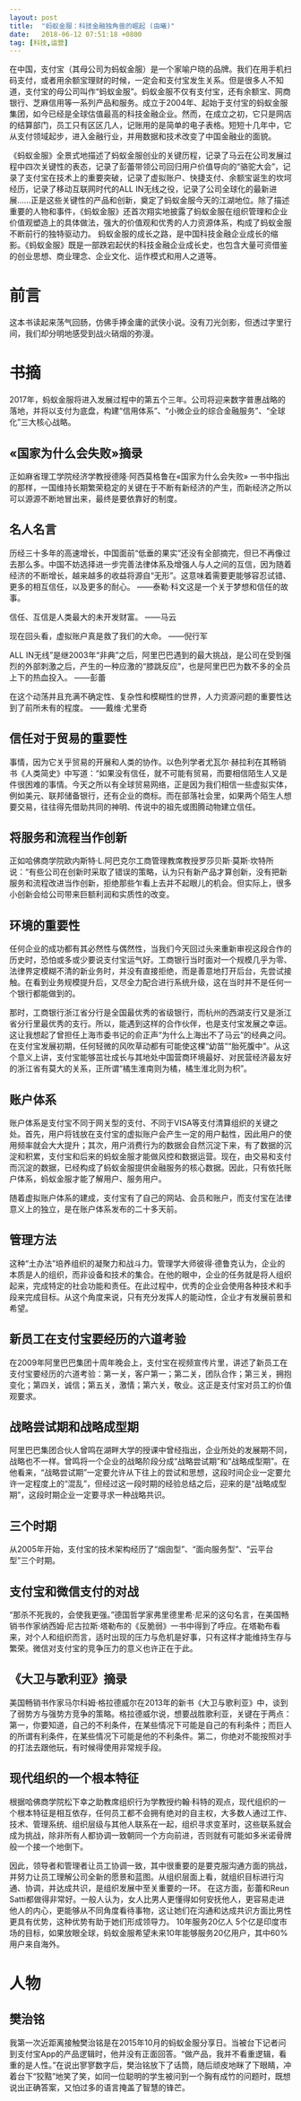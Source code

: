 ```yaml
---
layout: post
title:  "蚂蚁金服：科技金融独角兽的崛起 (由曦)"
date:   2018-06-12 07:51:18 +0800
tag: [科技,运营]
---
```


在中国，支付宝（其母公司为蚂蚁金服）是一个家喻户晓的品牌。我们在用手机扫码支付，或者用余额宝理财的时候，一定会和支付宝发生关系。但是很多人不知道，支付宝的母公司叫作“蚂蚁金服”。蚂蚁金服不仅有支付宝，还有余额宝、网商银行、芝麻信用等一系列产品和服务。成立于2004年、起始于支付宝的蚂蚁金服集团，如今已经是全球估值最高的科技金融企业。然而，在成立之初，它只是网店的结算部门，员工只有区区几人，记账用的是简单的电子表格。短短十几年中，它从支付领域起步，进入金融行业，并用数据和技术改变了中国金融业的面貌。

《蚂蚁金服》全景式地描述了蚂蚁金服创业的关键历程，记录了马云在公司发展过程中四次关键性的表态，记录了彭蕾带领公司回归用户价值导向的“骆驼大会”，记录了支付宝在技术上的重要突破，记录了虚拟账户、快捷支付、余额宝诞生的坎坷经历，记录了移动互联网时代的ALL IN无线之役，记录了公司全球化的最新进展......正是这些关键性的产品和创新，奠定了蚂蚁金服今天的江湖地位。除了描述重要的人物和事件，《蚂蚁金服》还首次翔实地披露了蚂蚁金服在组织管理和企业价值观塑造上的具体做法，强大的价值观和优秀的人力资源体系，构成了蚂蚁金服不断前行的独特驱动力。 蚂蚁金服的成长之路，是中国科技金融企业成长的缩影。《蚂蚁金服》既是一部跌宕起伏的科技金融企业成长史，也包含大量可资借鉴的创业思想、商业理念、企业文化、运作模式和用人之道等。

# 前言

这本书读起来荡气回肠，仿佛手捧金庸的武侠小说。没有刀光剑影，但透过字里行间，我们却分明地感受到战火硝烟的弥漫。

# 书摘

2017年，蚂蚁金服将进入发展过程中的第五个三年。公司将迎来数字普惠战略的落地，并将以支付为底盘，构建“信用体系”、“小微企业的综合金融服务”、“全球化”三大核心战略。

## «国家为什么会失败»摘录

正如麻省理工学院经济学教授德隆·阿西莫格鲁在«国家为什么会失败» 一书中指出的那样，一国维持长期繁荣稳定的关键在于不断有新经济的产生，而新经济之所以可以源源不断地冒出来，最终是要依靠好的制度。

## 名人名言

历经三十多年的高速增长，中国面前“低垂的果实”还没有全部摘完，但已不再像过去那么多。中国不妨选择进一步完善法律体系及增强人与人之间的互信，因为随着经济的不断增长，越来越多的收益将源自“无形”。这意味着需要更能够容忍试错、更多的相互信任，以及更多的耐心。 ——泰勒·科文这是一个关于梦想和信任的故事。

信任、互信是人类最大的未开发财富。 ——马云

现在回头看，虚拟账户真是救了我们的大命。 ——倪行军

ALL IN无线”是继2003年“非典”之后，阿里巴巴遇到的最大挑战，是公司在受到强烈的外部刺激之后，产生的一种应激的“膝跳反应”，也是阿里巴巴为数不多的全员上下的热血投入。 ——彭蕾

在这个动荡并且充满不确定性、复杂性和模糊性的世界，人力资源问题的重要性达到了前所未有的程度。 ——戴维·尤里奇

## 信任对于贸易的重要性

事情，因为它关乎贸易的开展和人类的协作。以色列学者尤瓦尔·赫拉利在其畅销书《人类简史》中写道：“如果没有信任，就不可能有贸易，而要相信陌生人又是件很困难的事情。今天之所以有全球贸易网络，正是因为我们相信一些虚拟实体，例如美元、联邦储备银行，还有企业的商标。而在部落社会里，如果两个陌生人想要交易，往往得先借助共同的神明、传说中的祖先或图腾动物建立信任。

## 将服务和流程当作创新

正如哈佛商学院欧内斯特·L.阿巴克尔工商管理教席教授罗莎贝斯·莫斯·坎特所说：“有些公司在创新时采取了错误的策略，认为只有新产品才算创新，没有把新服务和流程改进当作创新，拒绝那些乍看上去并不起眼儿的机会。但实际上，很多小创新会给公司带来巨额利润和实质性的改变。

## 环境的重要性

任何企业的成功都有其必然性与偶然性，当我们今天回过头来重新审视这段合作的历史时，恐怕或多或少要说支付宝运气好。工商银行当时面对一个规模几乎为零、法律界定模糊不清的新业务时，并没有直接拒绝，而是善意地打开后台，先尝试接触。在看到业务规模提升后，又尽全力配合进行系统升级，这在当时并不是任何一个银行都能做到的。 

那时，工商银行浙江省分行是全国最优秀的省级银行，而杭州的西湖支行又是浙江省分行里最优秀的支行。所以，能遇到这样的合作伙伴，也是支付宝发展之幸运。 这让我想起了曾担任上海市委书记的俞正声“为什么上海出不了马云”的经典之问。在支付宝发展初期，任何轻微的风吹草动都有可能使这棵“幼苗”“胎死腹中”。从这个意义上讲，支付宝能够茁壮成长与其地处中国营商环境最好、对民营经济最友好的浙江省有莫大的关系，正所谓“橘生淮南则为橘，橘生淮北则为枳”。

## 账户体系

账户体系是支付宝不同于网关型的支付、不同于VISA等支付清算组织的关键之处。首先，用户将钱放在支付宝的虚拟账户会产生一定的用户黏性，因此用户的使用频率就会大大提升；其次，用户消费行为的数据会自然沉淀下来，有了数据的沉淀和积累，支付宝和后来的蚂蚁金服才能做风控和数据运营。现在，由交易和支付而沉淀的数据，已经构成了蚂蚁金服提供金融服务的核心数据。因此，只有依托账户体系，蚂蚁金服才能了解用户、服务用户。

随着虚拟账户体系的建成，支付宝有了自己的网站、会员和账户，而支付宝在法律意义上的独立，是在账户体系发布的二十多天前。

## 管理方法

这种“土办法”培养组织的凝聚力和战斗力。管理学大师彼得·德鲁克认为，企业的本质是人的组织，而非设备和技术的集合。在他的眼中，企业的任务就是将人组织起来，完成特定的社会功能和责任。在此过程中，优秀的企业会使用各种技术和手段来完成目标。从这个角度来说，只有充分发挥人的能动性，企业才有发展前景和希望。

## 新员工在支付宝要经历的六道考验

在2009年阿里巴巴集团十周年晚会上，支付宝在视频宣传片里，讲述了新员工在支付宝要经历的六道考验：第一关，客户第一；第二关，团队合作；第三关，拥抱变化；第四关，诚信；第五关，激情；第六关，敬业。这正是支付宝对员工的价值观要求。

## 战略尝试期和战略成型期

阿里巴巴集团合伙人曾鸣在湖畔大学的授课中曾经指出，企业所处的发展期不同，战略也不一样。曾鸣将一个企业的战略阶段分成“战略尝试期”和“战略成型期”。在他看来，“战略尝试期”一定要允许从下往上的尝试和思想，这段时间企业一定要允许一定程度上的“混乱”，但经过这一段时期的经验总结之后，迎来的是“战略成型期”，这段时期企业一定要寻求一种战略共识。

## 三个时期

从2005年开始，支付宝的技术架构经历了“烟囱型”、“面向服务型”、“云平台型”三个时期。

## 支付宝和微信支付的对战

“那杀不死我的，会使我更强。”德国哲学家弗里德里希·尼采的这句名言，在美国畅销书作家纳西姆·尼古拉斯·塔勒布的《反脆弱》一书中得到了呼应。在塔勒布看来，对个人和组织而言，适时出现的压力与危机是好事，只有这样才能维持生存与繁荣。微信对支付宝的竞争压力的意义也许正在于此。

## 《大卫与歌利亚》摘录

美国畅销书作家马尔科姆·格拉德威尔在2013年的新书《大卫与歌利亚》中，谈到了弱势方与强势方竞争的策略。格拉德威尔说，想要战胜歌利亚，关键在于两点：第一，你要知道，自己的不利条件，在某些情况下可能是自己的有利条件；而巨人的所谓有利条件，在某些情况下可能是他的不利条件。第二，你绝对不能按照对手的打法去跟他玩，有时候得使用非常规手段。

## 现代组织的一个根本特征

根据哈佛商学院松下幸之助教席组织行为学教授约翰·科特的观点，现代组织的一个根本特征是相互依存，任何员工都不会拥有绝对的自主权，大多数人通过工作、技术、管理系统、组织层级与其他人联系在一起，组织寻求变革时，这些联系就会成为挑战，除非所有人都协调一致朝同一个方向前进，否则就有可能如多米诺骨牌般一个接一个地倒下。

因此，领导者和管理者让员工协调一致，其中很重要的是要克服沟通方面的挑战，并努力让员工理解公司全新的愿景和蓝图。从组织层面上看，就组织目标进行沟通、协调，并达成共识，是组织发展中至关重要的一环。 在这方面，彭蕾和Reun Satti都做得非常好。一般人认为，女人比男人更懂得如何安抚他人，更容易走进他人的内心，更能够从不同角度看待事物，这让她们在沟通和达成共识方面比男性更具有优势，这种优势有助于她们形成领导力。 10年服务20亿人 5个亿是印度市场的目标，如果放眼全球，蚂蚁金服希望未来10年能够服务20亿用户，其中60%用户来自海外。

# 人物

## 樊治铭

我第一次近距离接触樊治铭是在2015年10月的蚂蚁金服分享日。当被台下记者问到支付宝App的产品逻辑时，他并没有正面回答。“做产品，我并不看重逻辑，看重的是人性。”在说出寥寥数字后，樊治铭放下了话筒，随后顽皮地眯了下眼睛，冲着台下“狡黠”地笑了笑，如同一位聪明的学生被问到一个胸有成竹的问题时，既想说出正确答案，又怕过多的语言掩盖了智慧的锋芒。



